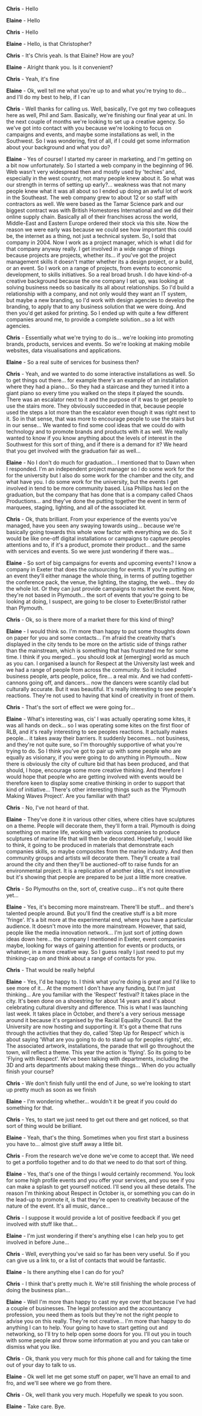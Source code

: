 **Chris** - Hello

**Elaine** - Hello

**Chris**  - Hello

**Elaine** - Hello, is that Christopher?

**Chris**  - It's Chris yeah. Is that Elaine? How are you?

**Elaine** - Alright thank you. Is it convenient?

**Chris**  - Yeah, it's fine

**Elaine** - Ok, well tell me what you're up to and what you're trying to do... and I'll do my best to help, if I can

**Chris**  - Well thanks for calling us.  Well, basically, I've got my two colleagues here as well, Phil and Sam.  Basically, we're finishing our final year at uni.  In the next couple of months we're looking to set up a creative agency. So we've got into contact with you because we're looking to focus on campaigns and events, and maybe some installations as well, in the Southwest.  So I was wondering, first of all, if I could get some information about your background and what you do?

**Elaine** - Yes of course! I started my career in marketing, and I'm getting on a bit now unfortunately. So I started a web company in the beginning of 96. Web wasn't very widespread then and mostly used by 'techies' and, especially in the west country, not many people knew about it. So what was our strength in terms of setting up early?... weakness was that not many people knew what it was all about so I ended up doing an awful lot of work in the Southeast. The web company grew to about 12 or so staff with contractors as well. We were based as the Tamar Science park and our biggest contract was with British Homestores International and we did their online supply chain. Basically all of their franchises across the world, Middle-East and Eastern Europe ordered their stock via this site. Now the reason we were early was because we could see how important this could be, the internet as a thing, not just a technical system. So, I sold that company in 2004. Now I work as a project manager, which is what I did for that company anyway really. I get involved in a wide range of things because projects are projects, whether its... if you've got the project management skills it doesn't matter whether its a design project, or a build, or an event. So I work on a range of projects, from events to economic development, to skills initiatives. So a real broad brush. I do have kind-of-a creative background because the one company I set up, was looking at solving business needs so basically its all about relationships. So I'd build a relationship with a company, and not only would they want an IT system, but maybe a new branding, so I'd work with design agencies to develop the branding, to apply that to any business solution that we were doing.  And then you'd get asked for printing.  So I ended up with quite a few different companies around me, to provide a complete solution...so a lot with agencies.

**Chris**  - Essentially what we're trying to do is... we're looking into promoting brands, products, services and events.  So we're looking at making mobile websites, data visualisations and applications.

**Elaine** - So a real suite of services for business then?

**Chris**  - Yeah, and we wanted to do some interactive installations as well.  So to get things out there... for example there's an example of an installation where they had a piano... So they had a staircase and they turned it into a giant piano so every time you walked on the steps it played the sounds.  There was an escalator next to it and the purpose of it was to get people to use the stairs more.  They obviously succeeded in that, because people used the steps a lot more than the escalator even though it was right next to it.  So in that sense, that was more to encourage people to use the stairs but in our sense...  We wanted to find some cool ideas that we could do with technology and to promote brands and products with it as well.  We really wanted to know if you know anything about the levels of interest in the Southwest for this sort of thing, and if there is a demand for it?  We heard that you get involved with the graduation fair as well... 

**Elaine** - No I don't do much for graduation… I mentioned that to Dawn when I responded. I'm an independent project manager so I do some work for the for the university but I also do some work for the chamber and the city, and what have you. I do some work for the university, but the events I get involved in tend to be more community based. Lisa Phillips has led on the graduation, but the company that has done that is a company called Chaos Productions… and they've done the putting together the event in term of marquees, staging, lighting, and all of the associated kit.

**Chris** - Ok, thats brilliant. From your experience of the events you've managed, have you seen any swaying towards using… because we're basically going towards this whole wow factor with everything we do.  So it would be like one-off digital installations or campaigns to capture peoples attentions and to, if it's a product, promote their product… and the same with services and events.  So we were just wondering if there was…

**Elaine** - So sort of big campaigns for events and upcoming events? I know a company in Exeter that does the outsourcing for events.  If you're putting on an event they'll either manage the whole thing, in terms of putting together the conference pack, the venue, the lighting, the staging, the web… they do the whole lot.  Or they can just provide campaigns to market the event.  Now, they're not based in Plymouth… the sort of events that you're going to be looking at doing, I suspect, are going to be closer to Exeter/Bristol rather than Plymouth.

**Chris** - Ok, so is there more of a market there for this kind of thing?

**Elaine** - I would think so.  I'm more than happy to put some thoughts down on paper for you and some contacts… I'm afraid the creativity that's displayed in the city tends to be more on the artistic side of things rather than the mainstream, which is something that has frustrated me for some time.  I think if you merged… you should look at [emerging] world as much as you can. I organised a launch for Respect at the University last week and we had a range of people from across the community. So it included business people, arts people, police, fire… a real mix.  And we had confetti-cannons going off, and dancers… now the dancers were scantily clad but culturally accurate.  But it was beautiful. It's really interesting to see people's reactions.  They're not used to having that kind of creativity in front of them.

**Chris** - That's the sort of effect we were going for…

**Elaine** - What's interesting was, cis' I was actually operating some kites, it was all hands on deck… so I was operating some kites on the first floor of RLB, and it's really interesting to see peoples reactions.  It actually makes people… it takes away their barriers.  It suddenly becomes… not business, and they're not quite sure, so I'm thoroughly supportive of what you're trying to do.  So I think you've got to pair up with some people who are equally as visionary, if you were going to do anything in Plymouth… Now there is obviously the city of culture bid that has been produced, and that should, I hope, encourage some more creative thinking.  And therefore I would hope that people who are getting involved with events would be therefore keen to display some creative thinking in order to support that kind of initiative… There's other interesting things such as the 'Plymouth Making Waves Project'. Are you familiar with that?

**Chris** - No, I've not heard of that.

**Elaine** - They've done it in various other cities, where cities have sculptures on a theme.  People will decorate them, they'll form a trail.  Plymouth is doing something on marine life, working with various companies to produce sculptures of marine life that will then be decorated.  Hopefully, I would like to think, it going to be produced in materials that demonstrate each companies skills, so maybe composites from the marine industry.  And then community groups and artists will decorate them.  They'll create a trail around the city and then they'll be auctioned-off to raise funds for an environmental project.  It is a replication of another idea, it's not innovative but it's showing that people are prepared to be just a little more creative.

**Chris** - So Plymouths on the, sort of, creative cusp… it's not quite there yet…

**Elaine** - Yes, it's becoming more mainstream.  There'll be stuff… and there's talented people around.  But you'll find the creative stuff is a bit more 'fringe'.  It's a bit more at the experimental end, where you have a particular audience.  It doesn't move into the more mainstream.  However, that said, people like the media innovation network… I'm just sort of jotting down ideas down here… the company I mentioned in Exeter,  event companies maybe, looking for ways of gaining attention for events or products, or whatever, in a more creative way.  So I guess really I just need to put my thinking-cap on and think about a range of contacts for you.

**Chris** - That would be really helpful

**Elaine** - Yes, I'd be happy to. I think what you're doing is great and I'd like to see more of it…  At the moment I don't have any funding, but I'm just thinking… Are you familiar with the 'Respect' festival?  It takes place in the city.  It's been done on a shoestring for about 14 years and it's about celebrating cultural diversity and difference.  This is what I was launching last week.  It takes place in October, and there's a very serious message around it because it's organised by the Racial Equality Council. But the University are now hosting and supporting it. It's got a theme that runs through the activities that they do, called 'Step Up for Respect' which is about saying 'What are you going to do to stand up for peoples rights', etc.  The associated artwork, installations, the parade that will go throughout the town, will reflect a theme.  This year the action is 'flying'.  So its going to be 'Flying with Respect'.  We've been talking with departments, including the 3D and arts departments about making these things… When do you actually finish your course?

**Chris** - We don't finish fully until the end of June, so we're looking to start up pretty much as soon as we finish

**Elaine** - I'm wondering whether… wouldn't it be great if you could do something for that.

**Chris** - Yes, to start we just need to get out there and get noticed, so that sort of thing would be brilliant.

**Elaine** - Yeah, that's the thing.  Sometimes when you first start a business you have to… almost give stuff away a little bit.

**Chris** - From the research we've done we've come to accept that.  We need to get a portfolio together and to do that we need to do that sort of thing.

**Elaine** - Yes, that's one of the things I would certainly recommend.  You look for some high profile events and you offer your services, and you see if you can make a splash to get yourself noticed. I'll send you all these details. The reason I'm thinking about Respect in October is, or something you can do in the lead-up to promote it, is that they're open to creativity because of the nature of the event. It's all music, dance…

**Chris** - I suppose it would provide a lot of positive feedback if you get involved with stuff like that...

**Elaine** - I'm just wondering if there's anything else I can help you to get involved in before June...

**Chris** - Well, everything you've said so far has been very useful.  So if you can give us a link to, or a list of contacts that would be fantastic.

**Elaine** - Is there anything else I can do for you?

**Chris** - I think that's pretty much it. We're still finishing the whole process of doing the business plan…

**Elaine** - Well I'm more than happy to cast my eye over that because I've had a couple of businesses. The legal profession and the accountancy profession, you need them as tools but they're not the right people to advise you on this really.  They're not creative… I'm more than happy to do anything I can to help.  Your going to have to start getting out and networking, so I'll try to help open some doors for you. I'll out you in touch with some people and throw some information at you and you can take or dismiss what you like.

**Chris** - Ok, thank you very much for this phone call and for taking the time out of your day to talk to us.

**Elaine** - Ok well let me get some stuff on paper, we'll have an email to and fro, and we'll see where we go from there.

**Chris** - Ok, well thank you very much. Hopefully we speak to you soon.

**Elaine** - Take care. Bye.

 